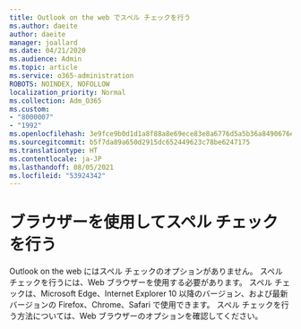 ```yaml
---
title: Outlook on the web でスペル チェックを行う
ms.author: daeite
author: daeite
manager: joallard
ms.date: 04/21/2020
ms.audience: Admin
ms.topic: article
ms.service: o365-administration
ROBOTS: NOINDEX, NOFOLLOW
localization_priority: Normal
ms.collection: Adm_O365
ms.custom:
- "8000007"
- "1992"
ms.openlocfilehash: 3e9fce9b0d1d1a8f88a8e69ece83e8a6776d5a5b36a8490676e274b23741052f
ms.sourcegitcommit: b5f7da89a650d2915dc652449623c78be6247175
ms.translationtype: HT
ms.contentlocale: ja-JP
ms.lasthandoff: 08/05/2021
ms.locfileid: "53924342"
---
```

# <a name="use-your-browser-to-check-spelling"></a>ブラウザーを使用してスペル チェックを行う

Outlook on the web にはスペル チェックのオプションがありません。 スペル チェックを行うには、Web ブラウザーを使用する必要があります。 スペル チェックは、Microsoft Edge、Internet Explorer 10 以降のバージョン、および最新バージョンの Firefox、Chrome、Safari で使用できます。 スペル チェックを行う方法については、Web ブラウザーのオプションを確認してください。